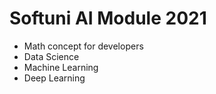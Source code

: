 # Softuni AI Module 2021 
  - Math concept for developers
  - Data Science
  - Machine Learning
  - Deep Learning

